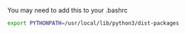 You may need to add this to your .bashrc
``` bash
export PYTHONPATH=/usr/local/lib/python3/dist-packages
```
